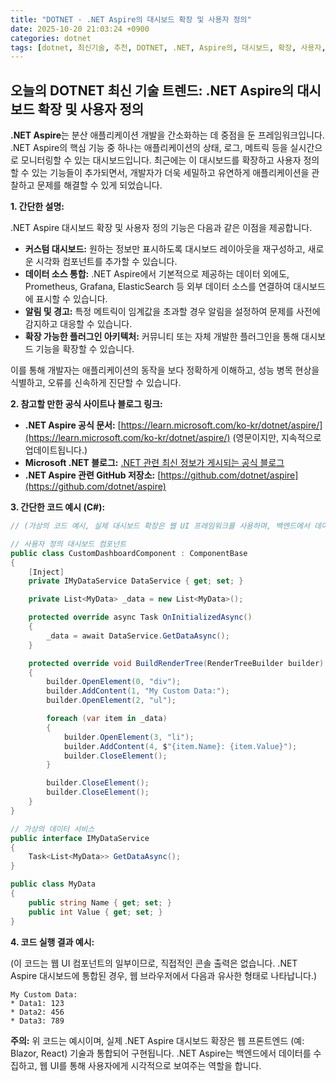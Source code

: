 ```yaml
---
title: "DOTNET - .NET Aspire의 대시보드 확장 및 사용자 정의"
date: 2025-10-20 21:03:24 +0900
categories: dotnet
tags: [dotnet, 최신기술, 추천, DOTNET, .NET, Aspire의, 대시보드, 확장, 사용자, 정의]
---
```


## 오늘의 DOTNET 최신 기술 트렌드: **.NET Aspire의 대시보드 확장 및 사용자 정의**

**.NET Aspire**는 분산 애플리케이션 개발을 간소화하는 데 중점을 둔 프레임워크입니다. .NET Aspire의 핵심 기능 중 하나는 애플리케이션의 상태, 로그, 메트릭 등을 실시간으로 모니터링할 수 있는 대시보드입니다. 최근에는 이 대시보드를 확장하고 사용자 정의할 수 있는 기능들이 추가되면서, 개발자가 더욱 세밀하고 유연하게 애플리케이션을 관찰하고 문제를 해결할 수 있게 되었습니다.

**1. 간단한 설명:**

.NET Aspire 대시보드 확장 및 사용자 정의 기능은 다음과 같은 이점을 제공합니다.

*   **커스텀 대시보드:** 원하는 정보만 표시하도록 대시보드 레이아웃을 재구성하고, 새로운 시각화 컴포넌트를 추가할 수 있습니다.
*   **데이터 소스 통합:** .NET Aspire에서 기본적으로 제공하는 데이터 외에도, Prometheus, Grafana, ElasticSearch 등 외부 데이터 소스를 연결하여 대시보드에 표시할 수 있습니다.
*   **알림 및 경고:** 특정 메트릭이 임계값을 초과할 경우 알림을 설정하여 문제를 사전에 감지하고 대응할 수 있습니다.
*   **확장 가능한 플러그인 아키텍처:** 커뮤니티 또는 자체 개발한 플러그인을 통해 대시보드 기능을 확장할 수 있습니다.

이를 통해 개발자는 애플리케이션의 동작을 보다 정확하게 이해하고, 성능 병목 현상을 식별하고, 오류를 신속하게 진단할 수 있습니다.

**2. 참고할 만한 공식 사이트나 블로그 링크:**

*   **.NET Aspire 공식 문서:** [https://learn.microsoft.com/ko-kr/dotnet/aspire/](https://learn.microsoft.com/ko-kr/dotnet/aspire/) (영문이지만, 지속적으로 업데이트됩니다.)
*   **Microsoft .NET 블로그:** [.NET 관련 최신 정보가 게시되는 공식 블로그](https://devblogs.microsoft.com/dotnet/)
*   **.NET Aspire 관련 GitHub 저장소:** [https://github.com/dotnet/aspire](https://github.com/dotnet/aspire)

**3. 간단한 코드 예시 (C#):**

```csharp
// (가상의 코드 예시, 실제 대시보드 확장은 웹 UI 프레임워크를 사용하며, 백엔드에서 데이터를 수집/제공합니다.)

// 사용자 정의 대시보드 컴포넌트
public class CustomDashboardComponent : ComponentBase
{
    [Inject]
    private IMyDataService DataService { get; set; }

    private List<MyData> _data = new List<MyData>();

    protected override async Task OnInitializedAsync()
    {
        _data = await DataService.GetDataAsync();
    }

    protected override void BuildRenderTree(RenderTreeBuilder builder)
    {
        builder.OpenElement(0, "div");
        builder.AddContent(1, "My Custom Data:");
        builder.OpenElement(2, "ul");

        foreach (var item in _data)
        {
            builder.OpenElement(3, "li");
            builder.AddContent(4, $"{item.Name}: {item.Value}");
            builder.CloseElement();
        }

        builder.CloseElement();
        builder.CloseElement();
    }
}

// 가상의 데이터 서비스
public interface IMyDataService
{
    Task<List<MyData>> GetDataAsync();
}

public class MyData
{
    public string Name { get; set; }
    public int Value { get; set; }
}
```

**4. 코드 실행 결과 예시:**

(이 코드는 웹 UI 컴포넌트의 일부이므로, 직접적인 콘솔 출력은 없습니다. .NET Aspire 대시보드에 통합된 경우, 웹 브라우저에서 다음과 유사한 형태로 나타납니다.)

```
My Custom Data:
* Data1: 123
* Data2: 456
* Data3: 789
```

**주의:** 위 코드는 예시이며, 실제 .NET Aspire 대시보드 확장은 웹 프론트엔드 (예: Blazor, React) 기술과 통합되어 구현됩니다. .NET Aspire는 백엔드에서 데이터를 수집하고, 웹 UI를 통해 사용자에게 시각적으로 보여주는 역할을 합니다.

